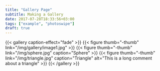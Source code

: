 ```yaml
---
title: "Gallery Page"
subtitle: Making a Gallery
date: 2017-07-28T18:33:56+03:00
tags: ["example", "photoswipe"]
draft: true
---
```


{{< gallery caption-effect="fade" >}}
  {{< figure thumb="-thumb" link="/img/gallery/image1.jpg" >}}
  {{< figure thumb="-thumb" link="/img/sphere.jpg" caption="Sphere" >}}
  {{< figure thumb="-thumb" link="/img/triangle.jpg" caption="Triangle" alt="This is a long comment about a triangle" >}}
{{< /gallery >}}
